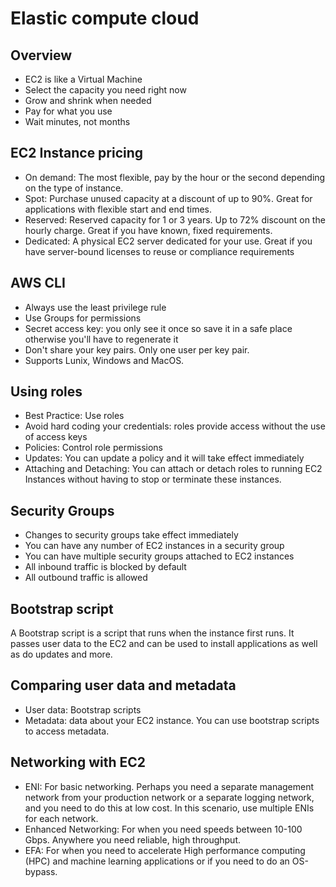 # Elastic compute cloud
## Overview
- EC2 is like a Virtual Machine
- Select the capacity you need right now
- Grow and shrink when needed
- Pay for what you use
- Wait minutes, not months

## EC2 Instance pricing
- On demand: The most flexible, pay by the hour or the second depending on the type of instance.
- Spot: Purchase unused capacity at a discount of up to 90%. Great for applications with flexible start and end times.
- Reserved: Reserved capacity for 1 or 3 years. Up to 72% discount on the hourly charge. Great if you have known, fixed requirements.
- Dedicated: A physical EC2 server dedicated for your use. Great if you have server-bound licenses to reuse or compliance requirements

## AWS CLI
- Always use the least privilege rule
- Use Groups for permissions
- Secret access key: you only see it once so save it in a safe place otherwise you'll have to regenerate it
- Don't share your key pairs. Only one user per key pair.
- Supports Lunix, Windows and MacOS.

## Using roles
- Best Practice: Use roles
- Avoid hard coding your credentials: roles provide access without the use of access keys
- Policies: Control role permissions
- Updates: You can update a policy and it will take effect immediately
- Attaching and Detaching: You can attach or detach roles to running EC2 Instances without having to stop or terminate these instances.

## Security Groups
- Changes to security groups take effect immediately
- You can have any number of EC2 instances in a security group
- You can have multiple security groups attached to EC2 instances
- All inbound traffic is blocked by default
- All outbound traffic is allowed

## Bootstrap script
A Bootstrap script is a script that runs when the instance first runs. It passes user data to the EC2 and can be used to install applications as well as do updates and more.

## Comparing user data and metadata
- User data: Bootstrap scripts
- Metadata: data about your EC2 instance. You can use bootstrap scripts to access metadata.

## Networking with EC2
- ENI: For basic networking. Perhaps you need a separate management network from your production network or a separate logging network, and you need to do this at low cost. In this scenario, use multiple ENIs for each network.
- Enhanced Networking: For when you need speeds between 10-100 Gbps. Anywhere you need reliable, high throughput. 
- EFA: For when you need to accelerate High performance computing (HPC) and machine learning applications or if you need to do an OS-bypass. 

